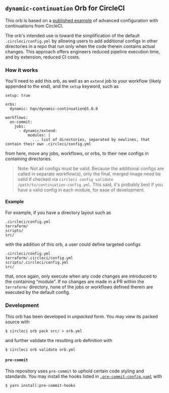 ## `dynamic-continuation` Orb for CircleCI

This orb is based on a [published example](https://github.com/circle-makotom/circle-advanced-setup-workflow) of advanced configuration with continuations from CircleCI.

The orb's intended use is toward the simplification of the default `.circleci/config.yml` by allowing users to add additional configs in other directories in a repo that run only when the code therein contains actual changes. This approach offers engineers reduced pipeline execution time, and by extension, reduced CI costs.

### How it works

You'll need to add this orb, as well as an `extend` job to your workflow (likely appended to the end), and the `setup` keyword, such as

```
setup: true

orbs:
  dynamic: hqo/dynamic-continuation@1.0.0

workflows:
  on-commit:
    jobs:
      - dynamic/extend:
          modules: |
            ... list of directories, separated by newlines, that contain their own .circleci/config.yml
```

from here, move any jobs, workflows, or orbs, to their new configs in containing directories.

> Note: Not all configs must be valid. Because the additional configs are called in separate workflow(s), only the final, merged image need be valid if checked via `circleci config validate /path/to/continuation-config.yml`. This said, it's
probably best if you have a valid config in each module, for ease of development.

#### Example

For example, if you have a directory layout such as

```
.circleci/config.yml
terraform/
scripts/
src/
```

with the addition of this orb, a user could define targeted configs

```
.circleci/config.yml
terraform/.circleci/config.yml
scripts/.circleci/config.yml
src/
```

that, once again, only execute when any code changes are introduced to the containing "module". If no changes are made in a PR within the `terraform/` directory, none of the jobs or workflows defined therein are executed by the default config.

### Development

This orb has been developed in _unpacked_ form. You may view its packed source with

```shell
$ circleci orb pack src/ > orb.yml
```

and further validate the resulting orb definition with

```shell
$ circleci orb validate orb.yml
```

#### `pre-commit`

This repository uses `pre-commit` to uphold certain code styling and standards. You may install the hooks listed in [`.pre-commit-config.yaml`](.pre-commit-config.yaml) with

```shell
$ yarn install:pre-commit-hooks
```
